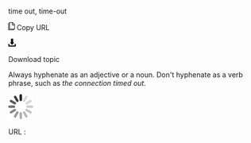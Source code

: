 # 

time out, time-out

![Copy URL](media/time-out/Copy.png)
Copy URL

![Download](media/time-out/Download.png)

Download topic

Always hyphenate as an adjective or a noun. Don't hyphenate as a verb phrase, such as *the connection timed out.*

![In progress](media/time-out/activity-large.gif)

URL :
